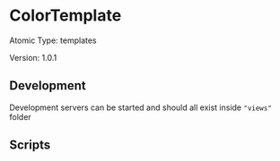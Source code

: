 # ColorTemplate

Atomic Type: templates

Version: 1.0.1

## Development 
Development servers can be started and should all exist inside `"views"` folder

## Scripts 
